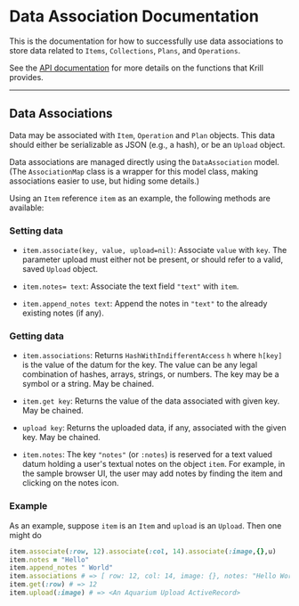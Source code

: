 
# Data Association Documentation

This is the documentation for how to successfully use data associations to store data related to `Items`, `Collections`, `Plans`, and `Operations`.

See the [API documentation](http://klavinslab.org/aquarium/api/) for more details on the functions that Krill provides.

---

## Data Associations

Data may be associated with `Item`, `Operation` and `Plan` objects.
This data should either be serializable as JSON (e.g., a hash), or be an `Upload` object.

Data associations are managed directly using the `DataAssociation` model.
(The `AssociationMap` class is a wrapper for this model class, making associations easier to use, but hiding some details.)

Using an `Item` reference `item` as an example, the following methods are available:

### Setting data

- `item.associate(key, value, upload=nil)`:
  Associate `value` with `key`.
  The parameter upload must either not be present, or should refer to a valid, saved `Upload` object.

- `item.notes= text`: Associate the text field `"text"` with `item`.

- `item.append_notes text`: Append the notes in `"text"` to the already existing notes (if any).

### Getting data

- `item.associations`:
  Returns `HashWithIndifferentAccess` `h` where `h[key]` is the value of the datum for the key.
  The value can be any legal combination of hashes, arrays, strings, or numbers.
  The key may be a symbol or a string.
  May be chained.

- `item.get key`: Returns the value of the data associated with given key.
  May be chained.

- `upload key`: Returns the uploaded data, if any, associated with the given key.
  May be chained.

- `item.notes`: The key `"notes"` (or `:notes`) is reserved for a text valued datum holding a user's textual notes on the object `item`.
  For example, in the sample browser UI, the user may add notes by finding the item and clicking on the notes icon.

### Example

As an example, suppose `item` is an `Item` and `upload` is an `Upload`.
Then one might do

```ruby
item.associate(:row, 12).associate(:col, 14).associate(:image,{},u)
item.notes = "Hello"
item.append_notes " World"
item.associations # => [ row: 12, col: 14, image: {}, notes: "Hello World"]
item.get(:row) # => 12
item.upload(:image) # => <An Aquarium Upload ActiveRecord>
```
